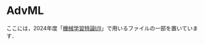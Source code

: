 # AdvML

ここには，2024年度「[機械学習特論I/II](https://www-tlab.math.ryukoku.ac.jp/wiki/?AdvML/2024)」で用いるファイルの一部を置いています．

